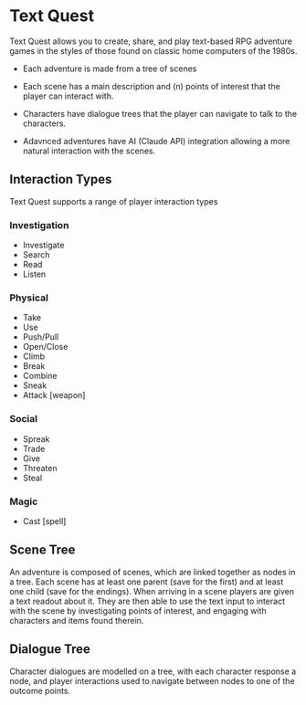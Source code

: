 # Text Quest

Text Quest allows you to create, share, and play text-based RPG adventure games in the styles of those found on classic home computers of the 1980s.

- Each adventure is made from a tree of scenes

- Each scene has a main description and (n) points of interest that the player can interact with.

- Characters have dialogue trees that the player can navigate to talk to the characters.

- Adavnced adventures have AI (Claude API) integration allowing a more natural interaction with the scenes.

## Interaction Types

Text Quest supports a range of player interaction types

### Investigation

- Investigate
- Search
- Read
- Listen

### Physical

- Take
- Use
- Push/Pull
- Open/Close
- Climb
- Break
- Combine
- Sneak
- Attack [weapon]

### Social

- Spreak
- Trade
- Give
- Threaten
- Steal

### Magic

- Cast [spell]

## Scene Tree

An adventure is composed of scenes, which are linked together as nodes in a tree. Each scene has at least one parent (save for the first) and at least one child (save for the endings). When arriving in a scene players are given a text readout about it. They are then able to use the text input to interact with the scene by investigating points of interest, and engaging with characters and items found therein.

## Dialogue Tree

Character dialogues are modelled on a tree, with each character response a node, and player interactions used to navigate between nodes to one of the outcome points.
